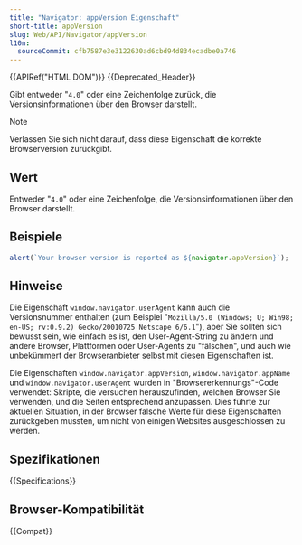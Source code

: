 ```yaml
---
title: "Navigator: appVersion Eigenschaft"
short-title: appVersion
slug: Web/API/Navigator/appVersion
l10n:
  sourceCommit: cfb7587e3e3122630ad6cbd94d834ecadbe0a746
---
```


{{APIRef("HTML DOM")}} {{Deprecated_Header}}

Gibt entweder "`4.0`" oder eine Zeichenfolge zurück, die Versionsinformationen über den Browser darstellt.

> [!NOTE]
> Verlassen Sie sich nicht darauf, dass diese Eigenschaft die korrekte Browserversion zurückgibt.

## Wert

Entweder "`4.0`" oder eine Zeichenfolge, die Versionsinformationen über den Browser darstellt.

## Beispiele

```js
alert(`Your browser version is reported as ${navigator.appVersion}`);
```

## Hinweise

Die Eigenschaft `window.navigator.userAgent` kann auch die Versionsnummer enthalten (zum Beispiel
"`Mozilla/5.0 (Windows; U; Win98; en-US; rv:0.9.2) Gecko/20010725 Netscape 6/6.1`"), aber Sie sollten sich bewusst sein, wie einfach es ist, den User-Agent-String zu ändern und andere Browser, Plattformen oder User-Agents zu "fälschen", und auch wie unbekümmert der Browseranbieter selbst mit diesen Eigenschaften ist.

Die Eigenschaften `window.navigator.appVersion`, `window.navigator.appName` und
`window.navigator.userAgent` wurden in "Browsererkennungs"-Code verwendet: Skripte, die versuchen herauszufinden, welchen Browser Sie verwenden, und die Seiten entsprechend anzupassen. Dies führte zur aktuellen Situation, in der Browser falsche Werte für diese Eigenschaften zurückgeben mussten, um nicht von einigen Websites ausgeschlossen zu werden.

## Spezifikationen

{{Specifications}}

## Browser-Kompatibilität

{{Compat}}
